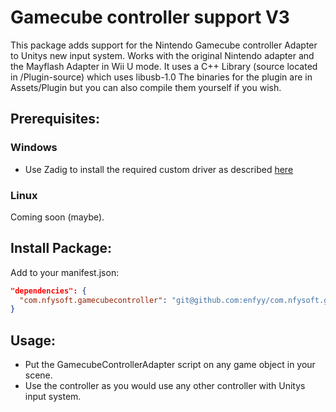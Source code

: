 # Gamecube controller support V3
This package adds support for the Nintendo Gamecube controller Adapter to Unitys new input system.
Works with the original Nintendo adapter and the Mayflash Adapter in Wii U mode.
It uses a C++ Library (source located in /Plugin-source) which uses libusb-1.0 
The binaries for the plugin are in Assets/Plugin but you can also compile them yourself if you wish.

## Prerequisites:
### Windows
- Use Zadig to install the required custom driver as described [here](https://dolphin-emu.org/docs/guides/how-use-official-gc-controller-adapter-wii-u/#Windows)

### Linux
Coming soon (maybe).

## Install Package: 
Add to your manifest.json:
```json
"dependencies": {
  "com.nfysoft.gamecubecontroller": "git@github.com:enfyy/com.nfysoft.gamecubecontroller.git"  
}
```


## Usage:
- Put the GamecubeControllerAdapter script on any game object in your scene.
- Use the controller as you would use any other controller with Unitys input system.
